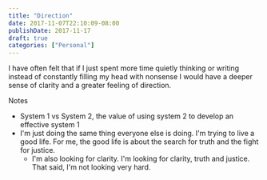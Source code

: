 ```yaml
---
title: "Direction"
date: 2017-11-07T22:10:09-08:00
publishDate: 2017-11-17
draft: true
categories: ["Personal"]
---
```


I have often felt that if I just spent more time quietly thinking or writing instead of constantly filling my head with nonsense I would have a deeper sense of clarity and a greater feeling of direction. 

Notes
* System 1 vs System 2, the value of using system 2 to develop an effective system 1
* I'm just doing the same thing everyone else is doing. I'm trying to live a good life. For me, the good life is about the search for truth and the fight for justice. 
  * I'm also looking for clarity. I'm looking for clarity, truth and justice. That said, I'm not looking very hard. 

